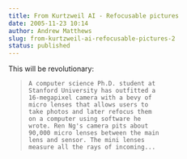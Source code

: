 ```yaml
---
title: From Kurtzweil AI - Refocusable pictures
date: 2005-11-23 10:14
author: Andrew Matthews
slug: from-kurtzweil-ai-refocusable-pictures-2
status: published
---
```


This will be revolutionary:

>     A computer science Ph.D. student at
>     Stanford University has outfitted a
>     16-megapixel camera with a bevy of
>     micro lenses that allows users to
>     take photos and later refocus them
>     on a computer using software he
>     wrote. Ren Ng's camera pits about
>     90,000 micro lenses between the main
>     lens and sensor. The mini lenses
>     measure all the rays of incoming...
